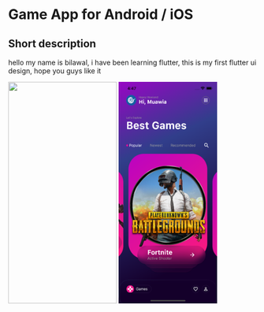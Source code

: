 # Game App for Android / iOS

## Short description

hello my name is bilawal, i have been learning flutter, this is my first flutter ui design, hope you guys like it

<img src="https://user-images.githubusercontent.com/111349238/185984609-dbd1ea97-8a01-4888-8c87-d9879f966b79.png" height="450" width="220">    <img src="https://github.com/Bilawalasghar12/games-/blob/main/assets/images/Screen_Shot.png" height="450" width="200">

